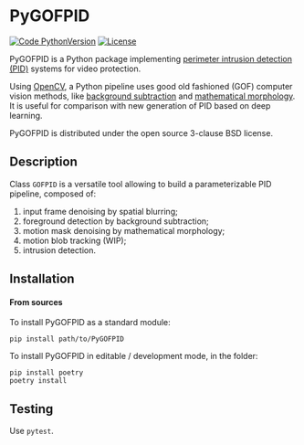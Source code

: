 # PyGOFPID

[![Code PythonVersion](https://img.shields.io/badge/python-3.8+-blue)](https://img.shields.io/badge/python-3.7+-blue)
[![License](https://img.shields.io/badge/licence-BSD--3--Clause-green)](https://img.shields.io/badge/license-BSD--3--Clause-green)

PyGOFPID is a Python package implementing
[perimeter intrusion detection (PID)](https://www.mdpi.com/1424-8220/22/9/3601)
systems for video protection.

Using [OpenCV](https://github.com/opencv/opencv-python), a Python pipeline uses
good old fashioned (GOF) computer vision methods, like
[background subtraction](https://en.wikipedia.org/wiki/Foreground_detection#Background_subtraction)
and [mathematical morphology](https://en.wikipedia.org/wiki/Mathematical_morphology).
It is useful for comparison with new generation of PID based on deep learning.

PyGOFPID is distributed under the open source 3-clause BSD license.

## Description

Class `GOFPID` is a versatile tool allowing to build a parameterizable PID
pipeline, composed of:

1. input frame denoising by spatial blurring;
2. foreground detection by background subtraction;
3. motion mask denoising by mathematical morphology;
4. motion blob tracking (WIP);
5. intrusion detection.

## Installation

#### From sources

To install PyGOFPID as a standard module:
```shell 
pip install path/to/PyGOFPID
```

To install PyGOFPID in editable / development mode, in the folder:
```shell
pip install poetry
poetry install
```

## Testing

Use `pytest`.

